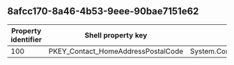 ## 8afcc170-8a46-4b53-9eee-90bae7151e62

Property identifier | Shell property key | Shell name | Alias
--- | --- | --- | ---
100 | PKEY_Contact_HomeAddressPostalCode | System.Contact.HomeAddressPostalCode | 

